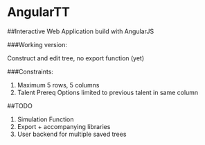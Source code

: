 AngularTT
=========

##Interactive Web Application build with AngularJS

###Working version: 

Construct and edit tree, no export function (yet)

###Constraints:

1. Maximum 5 rows, 5 columns
2. Talent Prereq Options limited to previous talent in same column

##TODO

1. Simulation Function
2. Export + accompanying libraries
3. User backend for multiple saved trees
